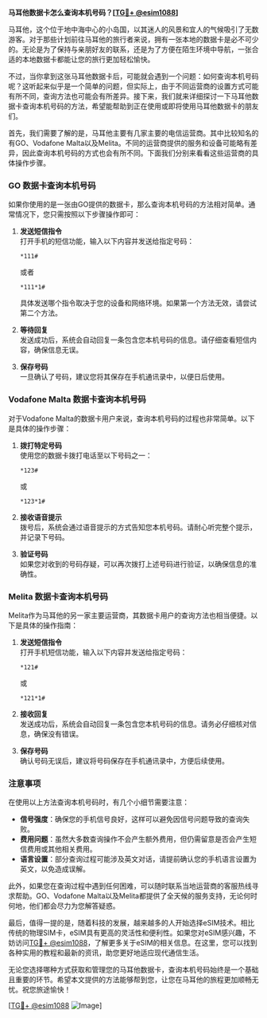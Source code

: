 **马耳他数据卡怎么查询本机号码？[[TG💪+ @esim1088](https://t.me/s/esim1088)]**

马耳他，这个位于地中海中心的小岛国，以其迷人的风景和宜人的气候吸引了无数游客。对于那些计划前往马耳他的旅行者来说，拥有一张本地的数据卡是必不可少的。无论是为了保持与亲朋好友的联系，还是为了方便在陌生环境中导航，一张合适的本地数据卡都能让您的旅行更加轻松愉快。

不过，当你拿到这张马耳他数据卡后，可能就会遇到一个问题：如何查询本机号码呢？这听起来似乎是一个简单的问题，但实际上，由于不同运营商的设置方式可能有所不同，查询方法也可能会有所差异。接下来，我们就来详细探讨一下马耳他数据卡查询本机号码的方法，希望能帮助到正在使用或即将使用马耳他数据卡的朋友们。

首先，我们需要了解的是，马耳他主要有几家主要的电信运营商。其中比较知名的有GO、Vodafone Malta以及Melita。不同的运营商提供的服务和设备可能略有差异，因此查询本机号码的方式也会有所不同。下面我们分别来看看这些运营商的具体操作步骤。

### GO 数据卡查询本机号码

如果你使用的是一张由GO提供的数据卡，那么查询本机号码的方法相对简单。通常情况下，您只需按照以下步骤操作即可：

1. **发送短信指令**  
   打开手机的短信功能，输入以下内容并发送给指定号码：
   ```
   *111#
   ```
   或者
   ```
   *111*1#
   ```
   具体发送哪个指令取决于您的设备和网络环境。如果第一个方法无效，请尝试第二个方法。

2. **等待回复**  
   发送成功后，系统会自动回复一条包含您本机号码的信息。请仔细查看短信内容，确保信息无误。

3. **保存号码**  
   一旦确认了号码，建议您将其保存在手机通讯录中，以便日后使用。

### Vodafone Malta 数据卡查询本机号码

对于Vodafone Malta的数据卡用户来说，查询本机号码的过程也非常简单。以下是具体的操作步骤：

1. **拨打特定号码**  
   使用您的数据卡拨打电话至以下号码之一：
   ```
   *123#
   ```
   或
   ```
   *123*1#
   ```

2. **接收语音提示**  
   拨号后，系统会通过语音提示的方式告知您本机号码。请耐心听完整个提示，并记录下号码。

3. **验证号码**  
   如果您对收到的号码存疑，可以再次拨打上述号码进行验证，以确保信息的准确性。

### Melita 数据卡查询本机号码

Melita作为马耳他的另一家主要运营商，其数据卡用户的查询方法也相当便捷。以下是具体的操作指南：

1. **发送短信指令**  
   打开手机短信功能，输入以下内容并发送给指定号码：
   ```
   *121#
   ```
   或
   ```
   *121*1#
   ```

2. **接收回复**  
   发送成功后，系统会自动回复一条包含您本机号码的信息。请务必仔细核对信息，确保没有错误。

3. **保存号码**  
   确认号码无误后，建议将号码保存在手机通讯录中，方便后续使用。

### 注意事项

在使用以上方法查询本机号码时，有几个小细节需要注意：

- **信号强度**：确保您的手机信号良好，这样可以避免因信号问题导致的查询失败。
- **费用问题**：虽然大多数查询操作不会产生额外费用，但仍需留意是否会产生短信费用或其他相关费用。
- **语言设置**：部分查询过程可能涉及英文对话，请提前确认您的手机语言设置为英文，以免造成误解。

此外，如果您在查询过程中遇到任何困难，可以随时联系当地运营商的客服热线寻求帮助。GO、Vodafone Malta以及Melita都提供了全天候的服务支持，无论何时何地，他们都会尽力为您解答疑惑。

最后，值得一提的是，随着科技的发展，越来越多的人开始选择eSIM技术。相比传统的物理SIM卡，eSIM具有更高的灵活性和便利性。如果您对eSIM感兴趣，不妨访问[TG💪+ @esim1088](https://t.me/s/esim1088)，了解更多关于eSIM的相关信息。在这里，您可以找到各种实用的教程和最新的资讯，助您更好地适应现代通信生活。

无论您选择哪种方式获取和管理您的马耳他数据卡，查询本机号码始终是一个基础且重要的环节。希望本文提供的方法能够帮到您，让您在马耳他的旅程更加顺畅无忧。祝您旅途愉快！

[[TG💪+ @esim1088](https://t.me/s/esim1088) ![Image](https://i.postimg.cc/4NQfJmqS/Snipaste-2025-05-13-00-14-12.png)]